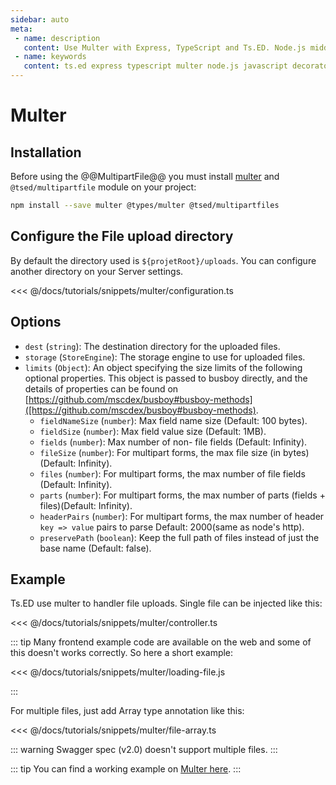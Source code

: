 ```yaml
---
sidebar: auto
meta:
 - name: description
   content: Use Multer with Express, TypeScript and Ts.ED. Node.js middleware for handling `multipart/form-data`.
 - name: keywords
   content: ts.ed express typescript multer node.js javascript decorators
---
```

# Multer
## Installation

Before using the @@MultipartFile@@ you must install [multer](https://github.com/expressjs/multer) and `@tsed/multipartfile` module on your project:

```bash
npm install --save multer @types/multer @tsed/multipartfiles
```

## Configure the File upload directory

By default the directory used is `${projetRoot}/uploads`. You can configure another directory on your Server settings.

<<< @/docs/tutorials/snippets/multer/configuration.ts

## Options

- `dest` (`string`): The destination directory for the uploaded files.
- `storage` (`StoreEngine`): The storage engine to use for uploaded files.
- `limits` (`Object`): An object specifying the size limits of the following optional properties. This object is passed to busboy directly, and the details of properties can be found on [https://github.com/mscdex/busboy#busboy-methods]([https://github.com/mscdex/busboy#busboy-methods).
  - `fieldNameSize` (`number`): Max field name size (Default: 100 bytes).
  - `fieldSize` (`number`): Max field value size (Default: 1MB).
  - `fields` (`number`): Max number of non- file fields (Default: Infinity).
  - `fileSize` (`number`): For multipart forms, the max file size (in bytes)(Default: Infinity).
  - `files` (`number`): For multipart forms, the max number of file fields (Default: Infinity).
  - `parts` (`number`): For multipart forms, the max number of parts (fields + files)(Default: Infinity).
  - `headerPairs` (`number`): For multipart forms, the max number of header `key => value` pairs to parse Default: 2000(same as node's http).
  - `preservePath` (`boolean`): Keep the full path of files instead of just the base name (Default: false).


## Example 

Ts.ED use multer to handler file uploads. Single file can be injected like this:

<<< @/docs/tutorials/snippets/multer/controller.ts

::: tip
Many frontend example code are available on the web and some of this doesn't works correctly. So here a short example:

<<< @/docs/tutorials/snippets/multer/loading-file.js

:::

For multiple files, just add Array type annotation like this:

<<< @/docs/tutorials/snippets/multer/file-array.ts

::: warning
Swagger spec (v2.0) doesn't support multiple files.
:::

::: tip
You can find a working example on [Multer here](https://github.com/TypedProject/tsed-example-multer).
:::
